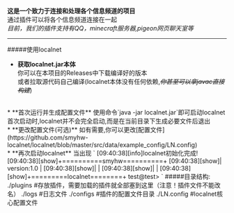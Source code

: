 **这是一个致力于连接和处理各个信息频道的项目**  
通过插件可以将各个信息频道连接在一起  
*目前，我们的插件支持有QQ，minecraft服务器,pigeon网页聊天室等*  
***  
#####使用localnet  
* **获取localnet.jar本体**  
你可以在本项目的Releases中下载编译好的版本  
或者拉取源代码自己编译(localnet本体没有任何依赖,*~~你甚至可以拿javac直接构建~~*)  
<br>
* **首次运行并生成配置文件**  
使用命令`java -jar localnet.jar`即可启动localnet  
首次启动时,localnet并不会完全启动,而是在当前目录下生成必要文件后退出
<br>
* **更改配置文件(可选)**
如有需要,你可以更改[配置文件](https://github.com/smyhw-localnet/localnet/blob/master/src/data/example_config/LN.config)
<br>
* **再次启动localnet**
当出现
`
[09:40:38][info]localnet初始化完成!  
[09:40:38][show]+==========smyhw==========+  
[09:40:38][show]|   version:1.0           |  
[09:40:38][show]|                         |  
[09:40:38][show]|                         |  
[09:40:38][show]+=========localnet========+  
test@test>  
`
#####目录结构:  
./plugins   #存放插件，需要加载的插件就全部塞到这里（注意！插件文件不能改名）  
./logs   #日志文件  
./configs   #插件的配置文件目录  
./LN.config   #localnet核心配置文件
